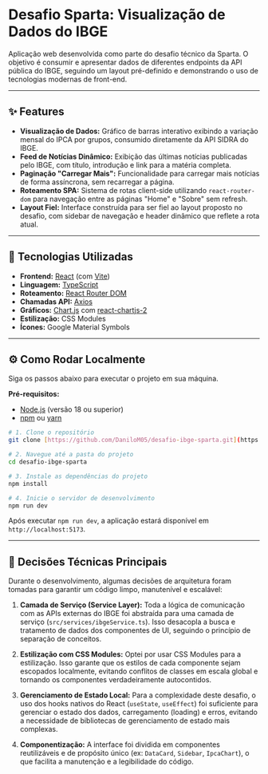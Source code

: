 # Desafio Sparta: Visualização de Dados do IBGE

Aplicação web desenvolvida como parte do desafio técnico da Sparta. O objetivo é consumir e apresentar dados de diferentes endpoints da API pública do IBGE, seguindo um layout pré-definido e demonstrando o uso de tecnologias modernas de front-end.

---

## ✨ Features

* **Visualização de Dados:** Gráfico de barras interativo exibindo a variação mensal do IPCA por grupos, consumido diretamente da API SIDRA do IBGE.
* **Feed de Notícias Dinâmico:** Exibição das últimas notícias publicadas pelo IBGE, com título, introdução e link para a matéria completa.
* **Paginação "Carregar Mais":** Funcionalidade para carregar mais notícias de forma assíncrona, sem recarregar a página.
* **Roteamento SPA:** Sistema de rotas client-side utilizando `react-router-dom` para navegação entre as páginas "Home" e "Sobre" sem refresh.
* **Layout Fiel:** Interface construída para ser fiel ao layout proposto no desafio, com sidebar de navegação e header dinâmico que reflete a rota atual.

---

## 🚀 Tecnologias Utilizadas

* **Frontend:** [React](https://react.dev/) (com [Vite](https://vitejs.dev/))
* **Linguagem:** [TypeScript](https://www.typescriptlang.org/)
* **Roteamento:** [React Router DOM](https://reactrouter.com/)
* **Chamadas API:** [Axios](https://axios-http.com/)
* **Gráficos:** [Chart.js](https://www.chartjs.org/) com [react-chartjs-2](https://react-chartjs-2.js.org/)
* **Estilização:** CSS Modules
* **Ícones:** Google Material Symbols

---


## ⚙️ Como Rodar Localmente

Siga os passos abaixo para executar o projeto em sua máquina.

**Pré-requisitos:**
* [Node.js](https://nodejs.org/en) (versão 18 ou superior)
* [npm](https://www.npmjs.com/) ou [yarn](https://yarnpkg.com/)

```bash
# 1. Clone o repositório
git clone [https://github.com/DaniloM05/desafio-ibge-sparta.git](https://github.com/DaniloM05/desafio-ibge-sparta.git)

# 2. Navegue até a pasta do projeto
cd desafio-ibge-sparta

# 3. Instale as dependências do projeto
npm install

# 4. Inicie o servidor de desenvolvimento
npm run dev
```
Após executar `npm run dev`, a aplicação estará disponível em `http://localhost:5173`.

---

## 🧠 Decisões Técnicas Principais

Durante o desenvolvimento, algumas decisões de arquitetura foram tomadas para garantir um código limpo, manutenível e escalável:

1.  **Camada de Serviço (Service Layer):** Toda a lógica de comunicação com as APIs externas do IBGE foi abstraída para uma camada de serviço (`src/services/ibgeService.ts`). Isso desacopla a busca e tratamento de dados dos componentes de UI, seguindo o princípio de separação de conceitos.

2.  **Estilização com CSS Modules:** Optei por usar CSS Modules para a estilização. Isso garante que os estilos de cada componente sejam escopados localmente, evitando conflitos de classes em escala global e tornando os componentes verdadeiramente autocontidos.

3.  **Gerenciamento de Estado Local:** Para a complexidade deste desafio, o uso dos hooks nativos do React (`useState`, `useEffect`) foi suficiente para gerenciar o estado dos dados, carregamento (loading) e erros, evitando a necessidade de bibliotecas de gerenciamento de estado mais complexas.

4.  **Componentização:** A interface foi dividida em componentes reutilizáveis e de propósito único (ex: `DataCard`, `Sidebar`, `IpcaChart`), o que facilita a manutenção e a legibilidade do código.
